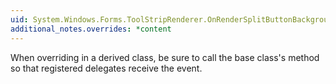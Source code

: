 ```yaml
---
uid: System.Windows.Forms.ToolStripRenderer.OnRenderSplitButtonBackground(System.Windows.Forms.ToolStripItemRenderEventArgs)
additional_notes.overrides: *content
---
```


<p>When overriding <xref href="System.Windows.Forms.ToolStripRenderer.OnRenderSplitButtonBackground(System.Windows.Forms.ToolStripItemRenderEventArgs)"></xref> in a derived class, be sure to call the base class's <xref href="System.Windows.Forms.ToolStripRenderer.OnRenderSplitButtonBackground(System.Windows.Forms.ToolStripItemRenderEventArgs)"></xref> method so that registered delegates receive the event.</p>


